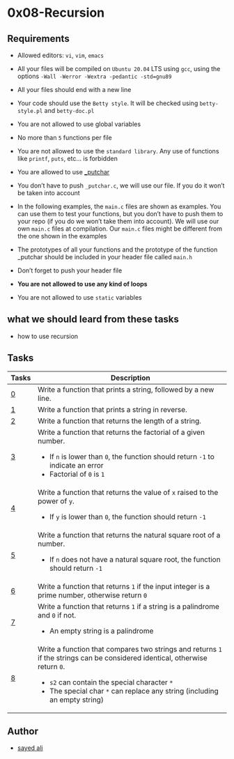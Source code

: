 # 0x08-Recursion

## Requirements

* Allowed editors: `vi`, `vim`, `emacs`

* All your files will be compiled on `Ubuntu 20.04` LTS using `gcc`, using the options `-Wall -Werror -Wextra -pedantic -std=gnu89`

* All your files should end with a new line

* Your code should use the `Betty style`. It will be checked using `betty-style.pl` and `betty-doc.pl`

* You are not allowed to use global variables

* No more than `5` functions per file

* You are not allowed to use the `standard library`. Any use of functions like `printf`, `puts`, etc… is forbidden

* You are allowed to use [_putchar](https://github.com/holbertonschool/_putchar.c/blob/master/_putchar.c)

* You don’t have to push `_putchar.c`, we will use our file. If you do it won’t be taken into account

* In the following examples, the `main.c` files are shown as examples. You can use them to test your functions, but you don’t have to push them to your repo (if you do we won’t take them into account). We will use our own `main.c` files at compilation. Our `main.c` files might be different from the one shown in the examples

* The prototypes of all your functions and the prototype of the function _putchar should be included in your header file called `main.h`

* Don’t forget to push your header file
* **You are not allowed to use any kind of loops**
* You are not allowed to use `static` variables

## what we should leard from these tasks

* how to use recursion

## Tasks

| Tasks | Description |
| ---| --- |
| [0](/0x08-recursion/0-puts_recursion.c) | Write a function that prints a string, followed by a new line. |
| [1](/0x08-recursion/1-print_rev_recursion.c) | Write a function that prints a string in reverse. |
| [2](/0x08-recursion/2-strlen_recursion.c) | Write a function that returns the length of a string. |
| [3](/0x08-recursion/3-factorial.c) | Write a function that returns the factorial of a given number. <ul><li> If `n` is lower than `0`, the function should return `-1` to indicate an error<li>Factorial of `0` is `1`|
| [4](/0x08-recursion/4-pow_recursion.c) | Write a function that returns the value of `x` raised to the power of `y`. <ul><li>If `y` is lower than `0`, the function should return `-1`|
| [5](/0x08-recursion/5-sqrt_recursion.c) | Write a function that returns the natural square root of a number.<ul><li>If `n` does not have a natural square root, the function should return `-1` |
| [6](/0x08-recursion/6-is_prime_number.c) | Write a function that returns `1` if the input integer is a prime number, otherwise return `0` |
| [7](/0x08-recursion/100-is_palindrome.c) | Write a function that returns `1` if a string is a palindrome and `0` if not.<ul><li>An empty string is a palindrome |
| [8](/0x08-recursion/101-wildcmp.c) | Write a function that compares two strings and returns `1` if the strings can be considered identical, otherwise return `0`.<ul><li>`s2` can contain the special character `*`<li>The special char `*` can replace any string (including an empty string)|

## Author

* [sayed ali](https://github.com/sayedali1)
